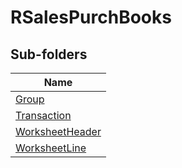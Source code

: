 
# RSalesPurchBooks


## Sub-folders

|Name|
|---|
|[Group](Group/README.md)|
|[Transaction](Transaction/README.md)|
|[WorksheetHeader](WorksheetHeader/README.md)|
|[WorksheetLine](WorksheetLine/README.md)|



